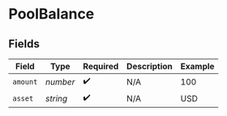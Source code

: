 # PoolBalance


## Fields

| Field              | Type               | Required           | Description        | Example            |
| ------------------ | ------------------ | ------------------ | ------------------ | ------------------ |
| `amount`           | *number*           | :heavy_check_mark: | N/A                | 100                |
| `asset`            | *string*           | :heavy_check_mark: | N/A                | USD                |